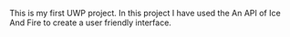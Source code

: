 This is my first UWP project. In this project I have used the An API of Ice And Fire to create a user friendly interface.
